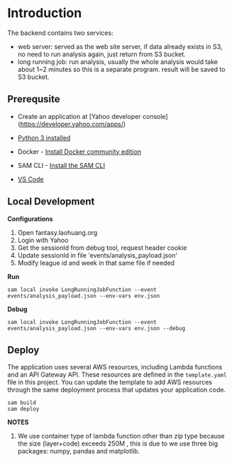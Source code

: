 # Introduction

The backend contains two services:
- web server: served as the web site server, if data already exists in S3, no need to run analysis again, just return from S3 bucket.
- long running job: run analysis, usually the whole analysis would take about 1~2 minutes so this is a separate program. result will be saved to S3 bucket.


## Prerequsite

* Create an application at [Yahoo developer console] (https://developer.yahoo.com/apps/)
  
* [Python 3 installed](https://www.python.org/downloads/)
* Docker - [Install Docker community edition](https://hub.docker.com/search/?type=edition&offering=community)
* SAM CLI - [Install the SAM CLI](https://docs.aws.amazon.com/serverless-application-model/latest/developerguide/serverless-sam-cli-install.html)
* [VS Code](https://docs.aws.amazon.com/toolkit-for-vscode/latest/userguide/welcome.html)

  
## Local Development

**Configurations**

1. Open fantasy.laohuang.org
2. Login with Yahoo
3. Get the sessionId from debug tool, request header cookie
4. Update sessionId in file 'events/analysis_payload.json'
5. Modify league id and week in that same file if needed

**Run**

```
sam local invoke LongRunningJobFunction --event events/analysis_payload.json --env-vars env.json
```


**Debug**

```
sam local invoke LongRunningJobFunction --event events/analysis_payload.json --env-vars env.json --debug
```

## Deploy

The application uses several AWS resources, including Lambda functions and an API Gateway API. These resources are defined in the `template.yaml` file in this project. You can update the template to add AWS resources through the same deployment process that updates your application code.


```
sam build
sam deploy
```


**NOTES**
1. We use container type of lambda function other than zip type because the size (layer+code) exceeds 250M , this is due to we use three big packages: numpy, pandas and matplotlib.